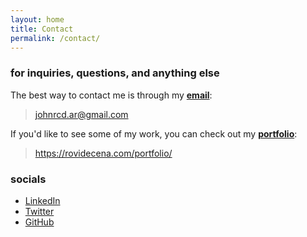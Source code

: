 ```yaml
---
layout: home
title: Contact
permalink: /contact/
---
```


### for inquiries, questions, and anything else

The best way to contact me is through my [**email**](mailto:johnrcd.ar@gmail.com):

> johnrcd.ar@gmail.com

If you'd like to see some of my work, you can check out my [**portfolio**](https://rovidecena.com/portfolio/):

> https://rovidecena.com/portfolio/

### socials

- [LinkedIn](https://www.linkedin.com/in/rovi-decena/)
- [Twitter](https://twitter.com/john_rcd)
- [GitHub](https://github.com/johnrcd)
